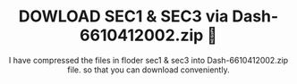 <!DOCTYPE html>
<div align="center">
<html>
<body>
    <h1>DOWLOAD SEC1 & SEC3 via Dash-6610412002.zip 📁 </h1>
    <p>I have compressed the files in floder sec1 & sec3 into Dash-6610412002.zip file. so that you can download conveniently.</p>
</body>
</html>
</div>
